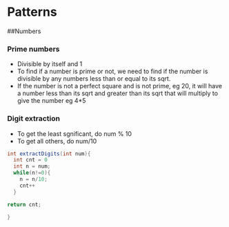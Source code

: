 # Patterns

##Numbers

### Prime numbers
- Divisible by itself and 1
- To find if a number is prime or not, we need to find if the number is divisible by any numbers less than or equal to its sqrt.
- If the number is not a perfect square and is not prime, eg 20, it will have a number less than its sqrt and greater than its sqrt that will multiply to give the number eg 4*5



### Digit extraction
- To get the least sgnificant, do num % 10
- To get all others, do num/10
```java
int extractDigits(int num){
  int cnt = 0
  int n = num;
  while(n!=0){
    n = n/10;
    cnt++
  }

return cnt;

}
```

